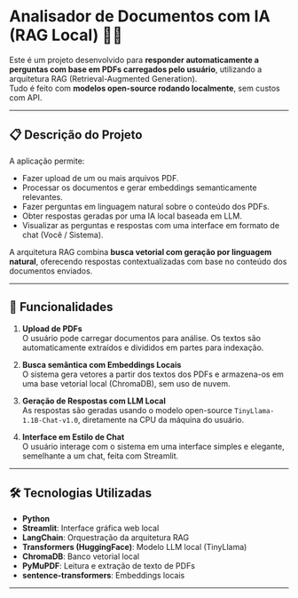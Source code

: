 # Analisador de Documentos com IA (RAG Local) 🧠📄

Este é um projeto desenvolvido para **responder automaticamente a perguntas com base em PDFs carregados pelo usuário**, utilizando a arquitetura RAG (Retrieval-Augmented Generation).  
Tudo é feito com **modelos open-source rodando localmente**, sem custos com API.

---

## 📋 Descrição do Projeto

A aplicação permite:
- Fazer upload de um ou mais arquivos PDF.
- Processar os documentos e gerar embeddings semanticamente relevantes.
- Fazer perguntas em linguagem natural sobre o conteúdo dos PDFs.
- Obter respostas geradas por uma IA local baseada em LLM.
- Visualizar as perguntas e respostas com uma interface em formato de chat (Você / Sistema).

A arquitetura RAG combina **busca vetorial com geração por linguagem natural**, oferecendo respostas contextualizadas com base no conteúdo dos documentos enviados.

---

## 🚀 Funcionalidades

1. **Upload de PDFs**  
   O usuário pode carregar documentos para análise. Os textos são automaticamente extraídos e divididos em partes para indexação.

2. **Busca semântica com Embeddings Locais**  
   O sistema gera vetores a partir dos textos dos PDFs e armazena-os em uma base vetorial local (ChromaDB), sem uso de nuvem.

3. **Geração de Respostas com LLM Local**  
   As respostas são geradas usando o modelo open-source `TinyLlama-1.1B-Chat-v1.0`, diretamente na CPU da máquina do usuário.

4. **Interface em Estilo de Chat**  
   O usuário interage com o sistema em uma interface simples e elegante, semelhante a um chat, feita com Streamlit.

---

## 🛠️ Tecnologias Utilizadas

- **Python**
- **Streamlit**: Interface gráfica web local
- **LangChain**: Orquestração da arquitetura RAG
- **Transformers (HuggingFace)**: Modelo LLM local (TinyLlama)
- **ChromaDB**: Banco vetorial local
- **PyMuPDF**: Leitura e extração de texto de PDFs
- **sentence-transformers**: Embeddings locais

---
